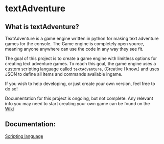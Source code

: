 # textAdventure
 
## What is textAdventure?
TextAdventure is a game engine written in python for making text adventure games for the console. 
The Game engine is completely open source, meaning anyone anywhere can use the code in any way they see fit.

The goal of this project is to create a game engine with limitless options for creating text adventure games.
To reach this goal, the game engine uses a custom scripting language called `textAdventure`, (Creative I know.)
and uses JSON to define all items and commands available ingame.

If you wish to help developing, or just create your own version, feel free to do so!

Documentation for this project is ongoing, but not complete. Any relevant info you may need to start creating your own game can be found on the
[Wiki](https://github.com/Emilurenius/textAdventure/wiki)

## Documentation:
[Scripting language](https://github.com/Emilurenius/textAdventure/wiki/.ta-Scripting-language-documentation)